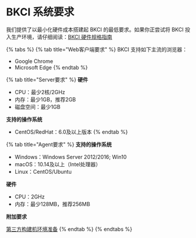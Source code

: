 # BKCI 系统要求

我们提供了以最小化硬件成本搭建起 BKCI 的最低要求。如果你正尝试将 BKCI 投入生产环境，请仔细阅读：[BKCI 硬件规格指南](system-requirements/hardware-specifications.md)

{% tabs %}
{% tab title="Web客户端要求" %}
BKCI 支持如下主流的浏览器：

* Google Chrome
* Microsoft Edge
{% endtab %}

{% tab title="Server要求" %}
**硬件**

* CPU：最少2核/2GHz
* 内存：最少1GB，推荐2GB
* 磁盘空间：最少1GB

**支持的操作系统**

* CentOS/RedHat：6.0及以上版本
{% endtab %}

{% tab title="Agent要求" %}
**支持的操作系统**

* Windows：Windows Server 2012/2016; Win10
* macOS：10.14及以上（Intel处理器）
* Linux：CentOS/Ubuntu

**硬件**

* CPU：2GHz
* 内存：最少128MB，推荐256MB

**附加要求**

[第三方构建机环境准备](../services/pools/self-hosted-agents/prepara-agent.md)
{% endtab %}
{% endtabs %}
